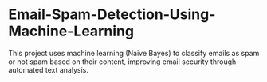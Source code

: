 # Email-Spam-Detection-Using-Machine-Learning
This project uses machine learning (Naive Bayes) to classify emails as spam or not spam based on their content, improving email security through automated text analysis.
